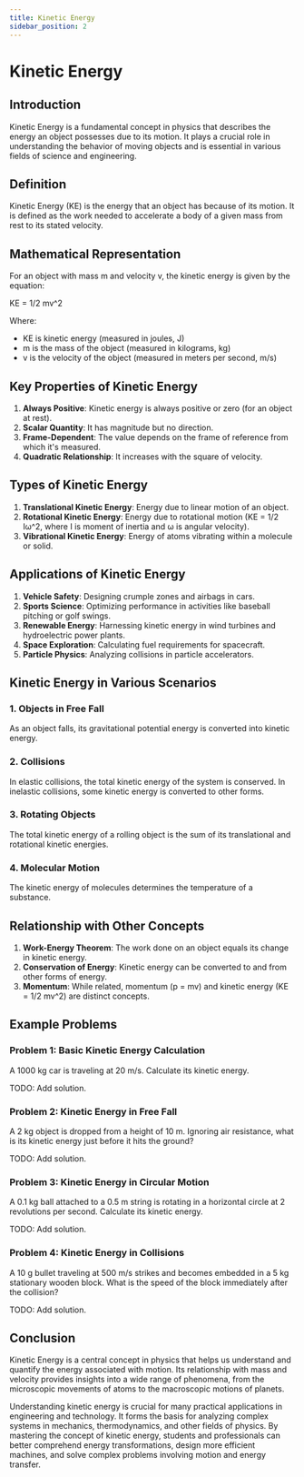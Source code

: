 ```yaml
---
title: Kinetic Energy
sidebar_position: 2
---
```

# Kinetic Energy

## Introduction

Kinetic Energy is a fundamental concept in physics that describes the energy an object possesses due to its motion. It plays a crucial role in understanding the behavior of moving objects and is essential in various fields of science and engineering.

## Definition

Kinetic Energy (KE) is the energy that an object has because of its motion. It is defined as the work needed to accelerate a body of a given mass from rest to its stated velocity.

## Mathematical Representation

For an object with mass m and velocity v, the kinetic energy is given by the equation:

KE = 1/2 mv^2

Where:
- KE is kinetic energy (measured in joules, J)
- m is the mass of the object (measured in kilograms, kg)
- v is the velocity of the object (measured in meters per second, m/s)

## Key Properties of Kinetic Energy

1. **Always Positive**: Kinetic energy is always positive or zero (for an object at rest).
2. **Scalar Quantity**: It has magnitude but no direction.
3. **Frame-Dependent**: The value depends on the frame of reference from which it's measured.
4. **Quadratic Relationship**: It increases with the square of velocity.

## Types of Kinetic Energy

1. **Translational Kinetic Energy**: Energy due to linear motion of an object.
2. **Rotational Kinetic Energy**: Energy due to rotational motion (KE = 1/2 Iω^2, where I is moment of inertia and ω is angular velocity).
3. **Vibrational Kinetic Energy**: Energy of atoms vibrating within a molecule or solid.

## Applications of Kinetic Energy

1. **Vehicle Safety**: Designing crumple zones and airbags in cars.
2. **Sports Science**: Optimizing performance in activities like baseball pitching or golf swings.
3. **Renewable Energy**: Harnessing kinetic energy in wind turbines and hydroelectric power plants.
4. **Space Exploration**: Calculating fuel requirements for spacecraft.
5. **Particle Physics**: Analyzing collisions in particle accelerators.

## Kinetic Energy in Various Scenarios

### 1. Objects in Free Fall
As an object falls, its gravitational potential energy is converted into kinetic energy.

### 2. Collisions
In elastic collisions, the total kinetic energy of the system is conserved. In inelastic collisions, some kinetic energy is converted to other forms.

### 3. Rotating Objects
The total kinetic energy of a rolling object is the sum of its translational and rotational kinetic energies.

### 4. Molecular Motion
The kinetic energy of molecules determines the temperature of a substance.

## Relationship with Other Concepts

1. **Work-Energy Theorem**: The work done on an object equals its change in kinetic energy.
2. **Conservation of Energy**: Kinetic energy can be converted to and from other forms of energy.
3. **Momentum**: While related, momentum (p = mv) and kinetic energy (KE = 1/2 mv^2) are distinct concepts.

## Example Problems

### Problem 1: Basic Kinetic Energy Calculation
A 1000 kg car is traveling at 20 m/s. Calculate its kinetic energy.

TODO: Add solution.

### Problem 2: Kinetic Energy in Free Fall
A 2 kg object is dropped from a height of 10 m. Ignoring air resistance, what is its kinetic energy just before it hits the ground?

TODO: Add solution.

### Problem 3: Kinetic Energy in Circular Motion
A 0.1 kg ball attached to a 0.5 m string is rotating in a horizontal circle at 2 revolutions per second. Calculate its kinetic energy.

TODO: Add solution.

### Problem 4: Kinetic Energy in Collisions
A 10 g bullet traveling at 500 m/s strikes and becomes embedded in a 5 kg stationary wooden block. What is the speed of the block immediately after the collision?

TODO: Add solution.

## Conclusion

Kinetic Energy is a central concept in physics that helps us understand and quantify the energy associated with motion. Its relationship with mass and velocity provides insights into a wide range of phenomena, from the microscopic movements of atoms to the macroscopic motions of planets.

Understanding kinetic energy is crucial for many practical applications in engineering and technology. It forms the basis for analyzing complex systems in mechanics, thermodynamics, and other fields of physics. By mastering the concept of kinetic energy, students and professionals can better comprehend energy transformations, design more efficient machines, and solve complex problems involving motion and energy transfer.
